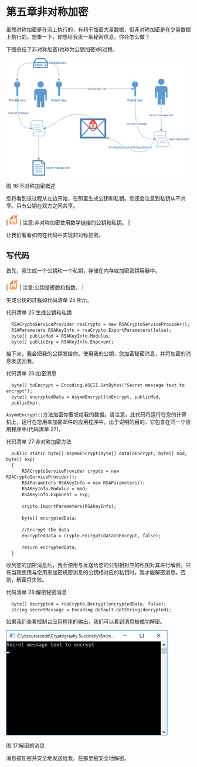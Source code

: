 # 第五章非对称加密

虽然对称加密是在流上执行的，有利于加密大量数据，但非对称加密是在少量数据上执行的。想象一下，你想给我发一条秘密信息。你会怎么做？

下图总结了非对称加密(也称为公钥加密)的过程。

![](img/image021.png)

图 16:不对称加密概述

您将看到该过程从左边开始，在那里生成公钥和私钥。您还会注意到私钥从不共享。只有公钥在双方之间共享。

| ![](img/note.png) | 注意:非对称加密使用数学链接的公钥和私钥。 |

让我们看看如何在代码中实现非对称加密。

## 写代码

首先，我生成一个公钥和一个私钥，存储在内存或加密密钥容器中。

| ![](img/note.png) | 注意:公钥是模数和指数。 |

生成公钥的过程如代码清单 25 所示。

代码清单 25:生成公钥和私钥

```
  RSACryptoServiceProvider rsaCrypto = new RSACryptoServiceProvider();
  RSAParameters RSAKeyInfo = rsaCrypto.ExportParameters(false);
  byte[] publicMod = RSAKeyInfo.Modulus;
  byte[] publicExp = RSAKeyInfo.Exponent;

```

接下来，我会把我的公钥发给你。使用我的公钥，您加密秘密消息，并将加密的消息发送回我。

代码清单 26:加密消息

```
  byte[] toEncrypt = Encoding.ASCII.GetBytes("Secret message text to encrypt");
  byte[] encryptedData = AsymmEncrypt(toEncrypt, publicMod,
  publicExp);

```

`AsymmEncrypt()`方法加密你要发给我的数据。请注意，此代码将运行在您的计算机上，运行在您用来加密邮件的应用程序中。出于说明的目的，它包含在同一个应用程序中(代码清单 27)。

代码清单 27:非对称加密方法

```
  public static byte[] AsymmEncrypt(byte[] dataToEncrypt, byte[] mod, byte[] exp)
  {
      RSACryptoServiceProvider crypto = new RSACryptoServiceProvider();
      RSAParameters RSAKeyInfo = new RSAParameters();
      RSAKeyInfo.Modulus = mod;
      RSAKeyInfo.Exponent = exp;

      crypto.ImportParameters(RSAKeyInfo);

      byte[] encryptedData;

      //Encrypt the data
      encryptedData = crypto.Encrypt(dataToEncrypt, false);

      return encryptedData;
  }

```

收到您的加密消息后，我会使用与发送给您的公钥相对应的私钥对其进行解密。只有当我使用与您用来加密机密消息的公钥相对应的私钥时，我才能解密消息。否则，解密将失败。

代码清单 28:解密秘密消息

```
  byte[] decrypted = rsaCrypto.Decrypt(encryptedData, false);
  string secretMessage = Encoding.Default.GetString(decrypted);

```

如果我们查看控制台应用程序的输出，我们可以看到消息被成功解密。

![](img/image022.png)

图 17:解密的消息

消息被加密并安全地发送给我，在那里被安全地解密。